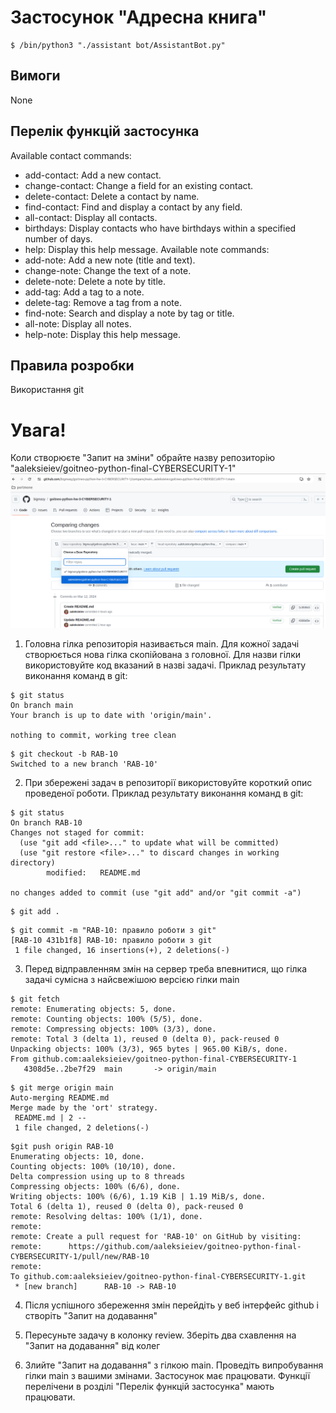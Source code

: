Застосунок "Адресна книга"
=======
```
$ /bin/python3 "./assistant bot/AssistantBot.py"
```
Вимоги
----------
None

Перелік функцій застосунка
-----------
Available contact commands:
  - add-contact: Add a new contact.
  - change-contact: Change a field for an existing contact.
  - delete-contact: Delete a contact by name.
  - find-contact: Find and display a contact by any field.
  - all-contact: Display all contacts.
  - birthdays: Display contacts who have birthdays within a specified number of days.
  - help: Display this help message.
Available note commands:
  - add-note: Add a new note (title and text).
  - change-note: Change the text of a note.
  - delete-note: Delete a note by title.
  - add-tag: Add a tag to a note.
  - delete-tag: Remove a tag from a note.
  - find-note: Search and display a note by tag or title.
  - all-note: Display all notes.
  - help-note: Display this help message.

Правила розробки
-----------
Використання git

# Увага! 
Коли створюєте "Запит на зміни" обрайте назву репозиторію "aaleksieiev/goitneo-python-final-CYBERSECURITY-1"
![alt text](image.png)


1) Головна гілка репозиторія називається main. Для кожної задачі створюється нова гілка скопійована з головної. Для назви гілки використовуйте код вказаний в назві задачі.
Приклад результату виконання команд в git: 
```
$ git status
On branch main
Your branch is up to date with 'origin/main'.

nothing to commit, working tree clean
```
```
$ git checkout -b RAB-10
Switched to a new branch 'RAB-10'
```
2) При збережені задач в репозиторії використовуйте короткий опис проведеної роботи.
Приклад результату виконання команд в git: 
```
$ git status
On branch RAB-10
Changes not staged for commit:
  (use "git add <file>..." to update what will be committed)
  (use "git restore <file>..." to discard changes in working directory)
        modified:   README.md

no changes added to commit (use "git add" and/or "git commit -a")
```
```
$ git add .
```
```
$ git commit -m "RAB-10: правило роботи з git"
[RAB-10 431b1f8] RAB-10: правило роботи з git
 1 file changed, 16 insertions(+), 2 deletions(-)
```
3) Перед відправленням змін на сервер треба впевнитися, що гілка задачі сумісна з найсвежішою версією гілки main
```
$ git fetch
remote: Enumerating objects: 5, done.
remote: Counting objects: 100% (5/5), done.
remote: Compressing objects: 100% (3/3), done.
remote: Total 3 (delta 1), reused 0 (delta 0), pack-reused 0
Unpacking objects: 100% (3/3), 965 bytes | 965.00 KiB/s, done.
From github.com:aaleksieiev/goitneo-python-final-CYBERSECURITY-1
   4308d5e..2be7f29  main       -> origin/main
```
```
$ git merge origin main
Auto-merging README.md
Merge made by the 'ort' strategy.
 README.md | 2 --
 1 file changed, 2 deletions(-)
```
```
$git push origin RAB-10
Enumerating objects: 10, done.
Counting objects: 100% (10/10), done.
Delta compression using up to 8 threads
Compressing objects: 100% (6/6), done.
Writing objects: 100% (6/6), 1.19 KiB | 1.19 MiB/s, done.
Total 6 (delta 1), reused 0 (delta 0), pack-reused 0
remote: Resolving deltas: 100% (1/1), done.
remote: 
remote: Create a pull request for 'RAB-10' on GitHub by visiting:
remote:      https://github.com/aaleksieiev/goitneo-python-final-CYBERSECURITY-1/pull/new/RAB-10
remote: 
To github.com:aaleksieiev/goitneo-python-final-CYBERSECURITY-1.git
 * [new branch]      RAB-10 -> RAB-10
```
4) Після успішного збереження змін перейдіть у веб інтерфейс github і створіть "Запит на додавання"

5) Пересуньте задачу в колонку review. Зберіть два схавлення на "Запит на додавання" від колег

6) Злийте "Запит на додавання" з гілкою main. Проведіть випробування гілки main з вашими змінами. Застосунок має працювати. Функції перелічени в розділі "Перелік функцій застосунка" мають працювати.
